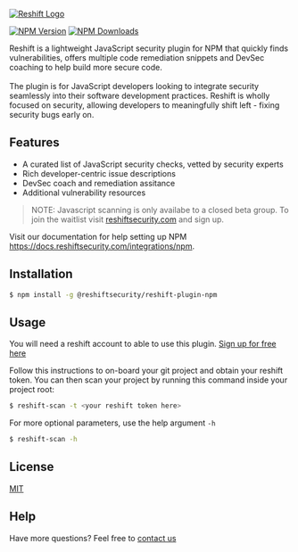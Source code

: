 [![Reshift Logo](https://reshiftsecurity-content.s3.ca-central-1.amazonaws.com/icons/reshift.png)](http://reshiftsecurity.com/)

  [![NPM Version][npm-image]][npm-url]
  [![NPM Downloads][downloads-image]][downloads-url]

Reshift is a lightweight JavaScript security plugin for NPM that quickly finds vulnerabilities, offers multiple code remediation snippets and DevSec coaching to help build more secure code.
<br/>
<br/>
The plugin is for JavaScript developers looking to integrate security seamlessly into their software development practices. Reshift is wholly focused on security, allowing developers to meaningfully shift left - fixing security bugs early on.

## Features
* A curated list of JavaScript security checks, vetted by security experts
* Rich developer-centric issue descriptions
* DevSec coach and remediation assitance
* Additional vulnerability resources

> NOTE: Javascript scanning is only availabe to a closed beta group. To join the waitlist visit [reshiftsecurity.com](https://reshiftsecurity.com) and sign up.

Visit our documentation for help setting up NPM https://docs.reshiftsecurity.com/integrations/npm.

## Installation

```bash
$ npm install -g @reshiftsecurity/reshift-plugin-npm
```

## Usage

You will need a reshift account to able to use this plugin. [Sign up for free here](https://reshift.reshiftsecurity.com/onboarding)

Follow this instructions to on-board your git project and obtain your reshift token. You can then scan your project by running this command inside your project root:
```bash
$ reshift-scan -t <your reshift token here>
```
For more optional parameters, use the help argument `-h`
```bash
$ reshift-scan -h
```

## License

  [MIT](LICENSE)

[npm-image]: https://img.shields.io/npm/v/@reshiftsecurity/reshift-plugin-npm.svg
[npm-url]: https://npmjs.org/package/@reshiftsecurity/reshift-plugin-npm
[downloads-image]: https://img.shields.io/npm/dw/@reshiftsecurity/reshift-npm-plugin
[downloads-url]: https://npmcharts.com/compare/@reshiftsecurity/reshift-plugin-npm?minimal=true

## Help
Have more questions? Feel free to [contact us](mailto:dev@reshiftsecurity.com)
